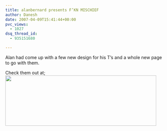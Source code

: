 ```yaml
---
title: alanbernard presents F’KN MISCHIEF
author: Danesh
date: 2007-04-09T15:41:44+00:00
pvc_views:
  - 1027
dsq_thread_id:
  - 935151680

---
```

Alan had come up with a few new design for his T&#8217;s and a whole new page to go with them.

Check them out at;  
<img loading="lazy" src="http://alanbernard.com/mischief/wp-content/themes/alanx/images/foliage.gif" height="158" width="474" />